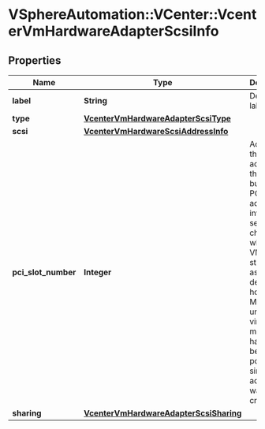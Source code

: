 # VSphereAutomation::VCenter::VcenterVmHardwareAdapterScsiInfo

## Properties
Name | Type | Description | Notes
------------ | ------------- | ------------- | -------------
**label** | **String** | Device label. | [optional] 
**type** | [**VcenterVmHardwareAdapterScsiType**](VcenterVmHardwareAdapterScsiType.md) |  | [optional] 
**scsi** | [**VcenterVmHardwareScsiAddressInfo**](VcenterVmHardwareScsiAddressInfo.md) |  | [optional] 
**pci_slot_number** | **Integer** | Address of the SCSI adapter on the PCI bus. If the PCI address is invalid, the server will change it when the VM is started or as the device is hot added. May be unset if the virtual machine has never been powered on since the adapter was created. | [optional] 
**sharing** | [**VcenterVmHardwareAdapterScsiSharing**](VcenterVmHardwareAdapterScsiSharing.md) |  | [optional] 


